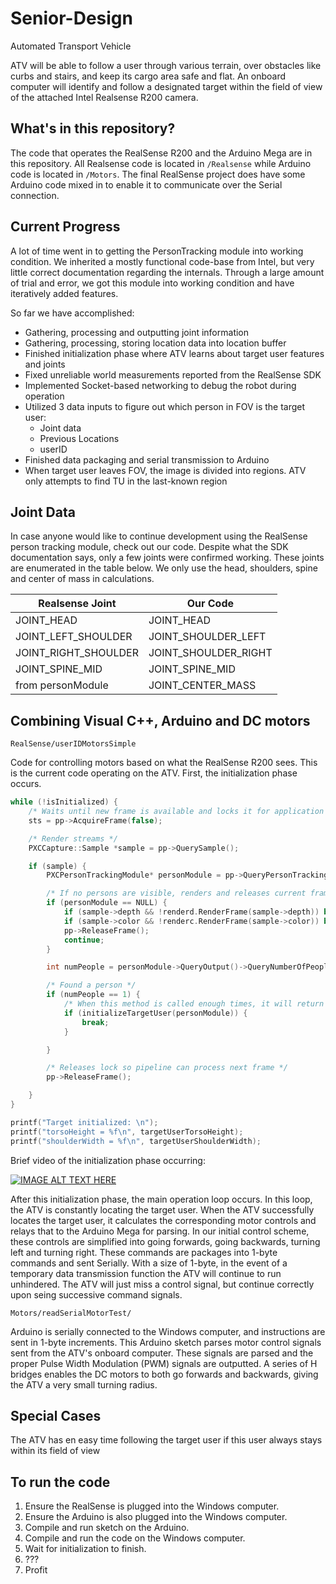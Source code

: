 # Senior-Design

Automated Transport Vehicle

ATV will be able to follow a user through various terrain, over obstacles like curbs and stairs, and keep its cargo area safe and flat. An onboard computer will identify and follow a designated target within the field of view of the attached Intel Realsense R200 camera.

## What's in this repository?

The code that operates the RealSense R200 and the Arduino Mega are in this repository. All Realsense code is located in `/Realsense` while Arduino code is located in `/Motors`. The final RealSense project does have some Arduino code mixed in to enable it to communicate over the Serial connection.

## Current Progress

A lot of time went in to getting the PersonTracking module into working condition. We inherited a mostly functional code-base from Intel, but very little correct documentation regarding the internals. Through a large amount of trial and error, we got this module into working condition and have iteratively added features. 

So far we have accomplished:
* Gathering, processing and outputting joint information
* Gathering, processing, storing location data into location buffer
* Finished initialization phase where ATV learns about target user features and joints
* Fixed unreliable world measurements reported from the RealSense SDK
* Implemented Socket-based networking to debug the robot during operation
* Utilized 3 data inputs to figure out which person in FOV is the target user:
	* Joint data
	* Previous Locations
	* userID
* Finished data packaging and serial transmission to Arduino
* When target user leaves FOV, the image is divided into regions. ATV only attempts to find TU in the last-known region


## Joint Data

In case anyone would like to continue development using the RealSense person tracking module, check out our code. Despite what the SDK documentation says, only a few joints were confirmed working. These joints are enumerated in the table below. We only use the head, shoulders, spine and center of mass in calculations. 

Realsense Joint |  Our Code
----------------|----------
JOINT_HEAD | JOINT_HEAD
JOINT_LEFT_SHOULDER | JOINT_SHOULDER_LEFT
JOINT_RIGHT_SHOULDER | JOINT_SHOULDER_RIGHT
JOINT_SPINE_MID | JOINT_SPINE_MID
from personModule | JOINT_CENTER_MASS


## Combining Visual C++, Arduino and DC motors

`RealSense/userIDMotorsSimple`

Code for controlling motors based on what the RealSense R200 sees. This is the current code operating on the ATV. First, the initialization phase occurs. 

```c++
while (!isInitialized) {
	/* Waits until new frame is available and locks it for application processing */
	sts = pp->AcquireFrame(false);

	/* Render streams */
	PXCCapture::Sample *sample = pp->QuerySample();

	if (sample) {
		PXCPersonTrackingModule* personModule = pp->QueryPersonTracking();

		/* If no persons are visible, renders and releases current frame */
		if (personModule == NULL) {
			if (sample->depth && !renderd.RenderFrame(sample->depth)) break;
			if (sample->color && !renderc.RenderFrame(sample->color)) break;
			pp->ReleaseFrame();
			continue;
		}

		int numPeople = personModule->QueryOutput()->QueryNumberOfPeople();

		/* Found a person */
		if (numPeople == 1) {
			/* When this method is called enough times, it will return true and break initialization loop */
			if (initializeTargetUser(personModule)) {
				break;
			}

		}

		/* Releases lock so pipeline can process next frame */
		pp->ReleaseFrame();

	}
}

printf("Target initialized: \n");
printf("torsoHeight = %f\n", targetUserTorsoHeight);
printf("shoulderWidth = %f\n", targetUserShoulderWidth);
```

Brief video of the initialization phase occurring:

[![IMAGE ALT TEXT HERE](http://img.youtube.com/vi/NyF7QaYOzA4/0.jpg)](http://www.youtube.com/watch?v=NyF7QaYOzA4)


After this initialization phase, the main operation loop occurs. In this loop, the ATV is constantly locating the target user. When the ATV successfully locates the target user, it calculates the corresponding motor controls and relays that to the Arduino Mega for parsing. In our initial control scheme, these controls are simplified into going forwards, going backwards, turning left and turning right. These commands are packages into 1-byte commands and sent Serially. With a size of 1-byte, in the event of a temporary data transmission function the ATV will continue to run unhindered. The ATV will just miss a control signal, but continue correctly upon seing successive command signals. 


`Motors/readSerialMotorTest/`

Arduino is serially connected to the Windows computer, and instructions are sent in 1-byte increments. This Arduino sketch parses motor control signals sent from the ATV's onboard computer. These signals are parsed and the proper Pulse Width Modulation (PWM) signals are outputted. A series of H bridges enables the DC motors to both go forwards and backwards, giving the ATV a very small turning radius.

## Special Cases

The ATV has en easy time following the target user if this user always stays within its field of view

## To run the code

1. Ensure the RealSense is plugged into the Windows computer. 
2. Ensure the Arduino is also plugged into the Windows computer. 
3. Compile and run sketch on the Arduino. 
4. Compile and run the code on the Windows computer. 
5. Wait for initialization to finish.
6. ???
7. Profit



